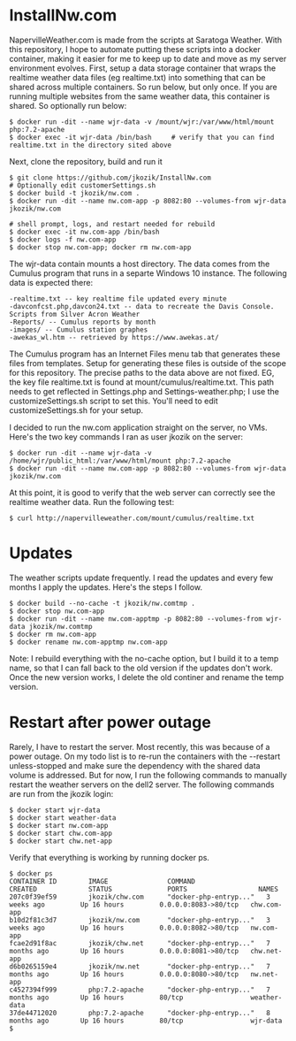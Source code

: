 # InstallNw.com
NapervilleWeather.com is made from the scripts at Saratoga Weather. With this repository, I hope to automate putting these scripts into a docker container, making it easier for me to keep up to date and move as my server environment evolves.
First, setup a data storage container that wraps the realtime weather data files (eg realtime.txt) into something that can be shared across multiple containers.  So run below, but only once.  If you are running multiple websites from the same weather data, this container is shared.  So optionally run below:
```
$ docker run -dit --name wjr-data -v /mount/wjr:/var/www/html/mount php:7.2-apache
$ docker exec -it wjr-data /bin/bash     # verify that you can find realtime.txt in the directory sited above
```

Next, clone the repository, build and run it
```
$ git clone https://github.com/jkozik/InstallNw.com
# Optionally edit customerSettings.sh 
$ docker build -t jkozik/nw.com .
$ docker run -dit --name nw.com-app -p 8082:80 --volumes-from wjr-data jkozik/nw.com

# shell prompt, logs, and restart needed for rebuild
$ docker exec -it nw.com-app /bin/bash
$ docker logs -f nw.com-app
$ docker stop nw.com-app; docker rm nw.com-app

```

The wjr-data contain mounts a host directory. The data comes from the Cumulus program that runs in a separte Windows 10 instance.  The following data is expected there:
```
-realtime.txt -- key realtime file updated every minute
-davconfcst.php,davcon24.txt -- data to recreate the Davis Console.  Scripts from Silver Acron Weather
-Reports/ -- Cumulus reports by month
-images/ -- Cumulus station graphes
-awekas_wl.htm -- retrieved by https://www.awekas.at/
```
The Cumulus program has an Internet Files menu tab that generates these files from templates.  Setup for generating these files is outside of the scope for this repository.
The precise paths to the data above are not fixed.  EG, the key file realtime.txt is found at mount/cumulus/realtime.txt.  This path needs to get reflected in Settings.php and Settings-weather.php; I use the customizeSettings.sh script to set this. You'll need to edit customizeSettings.sh for your setup.

I decided to run the nw.com application straight on the server, no VMs.  Here's the two key commands I ran as user jkozik on the server:
```
$ docker run -dit --name wjr-data -v /home/wjr/public_html:/var/www/html/mount php:7.2-apache
$ docker run -dit --name nw.com-app -p 8082:80 --volumes-from wjr-data jkozik/nw.com
```
At this point, it is good to verify that the web server can correctly see the realtime weather data. Run the following test:
```
$ curl http://napervilleweather.com/mount/cumulus/realtime.txt
```
# Updates
The weather scripts update frequently.  I read the updates and every few months I apply the updates. Here's the steps I follow.
```
$ docker build --no-cache -t jkozik/nw.comtmp .
$ docker stop nw.com-app
$ docker run -dit --name nw.com-apptmp -p 8082:80 --volumes-from wjr-data jkozik/nw.comtmp
$ docker rm nw.com-app
$ docker rename nw.com-apptmp nw.com-app
```
Note: I rebuild everything with the no-cache option, but I build it to a temp name, so that I can fall back to the old version if the updates don't work. Once the new version works, I delete the old continer and rename the temp version.
# Restart after power outage
Rarely, I have to restart the server.  Most recently, this was because of a power outage.  On my todo list is to re-run the containers with the --restart unless-stopped and make sure the dependency with the shared data volume is addressed.  But for now, I run the following commands to manually restart the weather servers on the dell2 server. The following commands are run from the jkozik login:
``` 
$ docker start wjr-data
$ docker start weather-data
$ docker start nw.com-app
$ docker start chw.com-app
$ docker start chw.net-app
```
Verify that everything is working by running docker ps.
```
$ docker ps
CONTAINER ID        IMAGE               COMMAND                  CREATED             STATUS              PORTS                  NAMES
207c0f39ef59        jkozik/chw.com      "docker-php-entryp..."   3 weeks ago         Up 16 hours         0.0.0.0:8083->80/tcp   chw.com-app
b10d2f81c3d7        jkozik/nw.com       "docker-php-entryp..."   3 weeks ago         Up 16 hours         0.0.0.0:8082->80/tcp   nw.com-app
fcae2d91f8ac        jkozik/chw.net      "docker-php-entryp..."   7 months ago        Up 16 hours         0.0.0.0:8081->80/tcp   chw.net-app
d6b0265159e4        jkozik/nw.net       "docker-php-entryp..."   7 months ago        Up 16 hours         0.0.0.0:8080->80/tcp   nw.net-app
c4527394f999        php:7.2-apache      "docker-php-entryp..."   7 months ago        Up 16 hours         80/tcp                 weather-data
37de44712020        php:7.2-apache      "docker-php-entryp..."   8 months ago        Up 16 hours         80/tcp                 wjr-data
$
```





